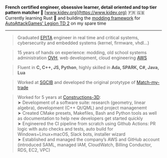 **French certified engineer, obsessive learner, detail oriented and top tier pattern matcher 🧩**  [www.kidev.org](https://www.kidev.org) 🇫🇷 🇬🇧  
Currently learning Rust 🦀 and building the [modding framework](https://github.com/LegionTD2-Modding) for [AutoAttackGames' Legion TD 2](https://beta.legiontd2.com/) on my spare time
____
>Graduated [EPITA](https://www.epita.fr/) engineer in real time and critical systems, cybersecurity and embedded systems (kernel, firmware, vhdl...)

>15 years of hands on experience: modding, old school systems administration [OVH](https://www.ovhcloud.com/), web development, cloud engineering [AWS](https://aws.amazon.com/)

>Fluent in **C, C++, JS, Python**, highly skilled in **Ada, SPARK, C#, Java, Lua**

>Worked at [SGCIB](https://wholesale.banking.societegenerale.com/) and developed the original protytype of [Match-my-trade](https://tradematch.sgmarkets.com/whiteapp/#/matchmytrade)

>Worked for 5 years at [Constructions-3D](https://www.constructions-3d.com/):  
> ➤ Development of a software suite: research (geometry, linear algebra), development (C++ Qt/QML) and project managenemt  
> ➤ Created CMake presets, Makefiles, Bash and Python tools as well as documentation to help new developers get started quickly  
> ➤ Engineered the CI pipeline from scratch using Github Actions: PR logic with auto checks and tests, auto build for Windows+Linux+macOS, Slack bots, installer wizard  
> ➤ Established and managed the company’s AWS and GitHub account (introduced SAML, managed IAM, CloudWatch, Billing Conductor, RDS, EC2, VPC)  

